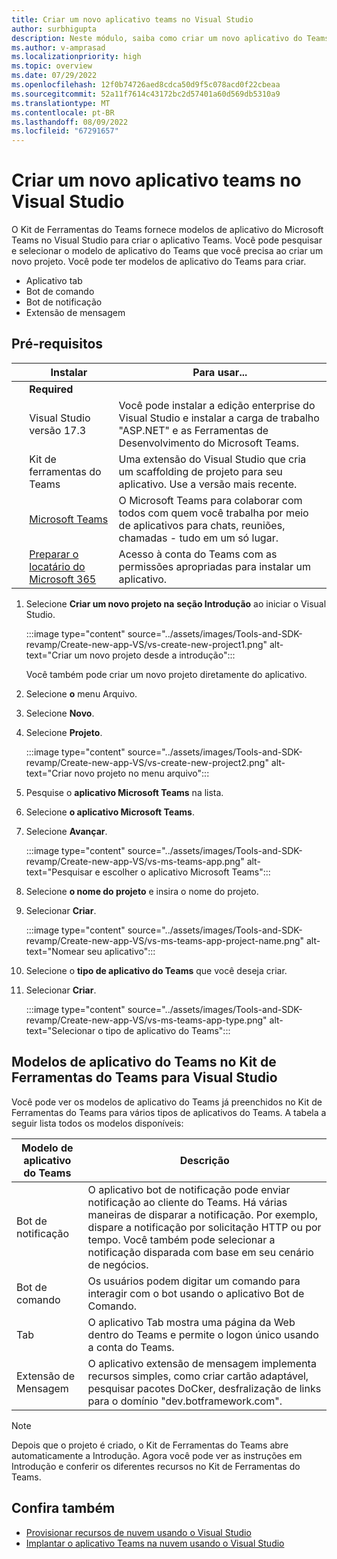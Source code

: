 ```yaml
---
title: Criar um novo aplicativo teams no Visual Studio
author: surbhigupta
description: Neste módulo, saiba como criar um novo aplicativo do Teams usando o Kit de Ferramentas do Teams para Visual Studio
ms.author: v-amprasad
ms.localizationpriority: high
ms.topic: overview
ms.date: 07/29/2022
ms.openlocfilehash: 12f0b74726aed8cdca50d9f5c078acd0f22cbeaa
ms.sourcegitcommit: 52a11f7614c43172bc2d57401a60d569db5310a9
ms.translationtype: MT
ms.contentlocale: pt-BR
ms.lasthandoff: 08/09/2022
ms.locfileid: "67291657"
---
```

# <a name="create-new-teams-app-in-visual-studio"></a>Criar um novo aplicativo teams no Visual Studio

O Kit de Ferramentas do Teams fornece modelos de aplicativo do Microsoft Teams no Visual Studio para criar o aplicativo Teams.  Você pode pesquisar e selecionar o modelo de aplicativo do Teams que você precisa ao criar um novo projeto. Você pode ter modelos de aplicativo do Teams para criar.

* Aplicativo tab
* Bot de comando
* Bot de notificação
* Extensão de mensagem

## <a name="prerequisites"></a>Pré-requisitos

| &nbsp; | Instalar | Para usar... |
| --- | --- | --- |
| &nbsp; | **Required** | &nbsp; |
| &nbsp; | Visual Studio versão 17.3 | Você pode instalar a edição enterprise do Visual Studio e instalar a carga de trabalho "ASP.NET" e as Ferramentas de Desenvolvimento do Microsoft Teams. |
| &nbsp; | Kit de ferramentas do Teams | Uma extensão do Visual Studio que cria um scaffolding de projeto para seu aplicativo. Use a versão mais recente. |
| &nbsp; | [Microsoft Teams](https://www.microsoft.com/microsoft-teams/download-app) | O Microsoft Teams para colaborar com todos com quem você trabalha por meio de aplicativos para chats, reuniões, chamadas - tudo em um só lugar. |
 | &nbsp; | [Preparar o locatário do Microsoft 365](../concepts/build-and-test/prepare-your-o365-tenant.md) | Acesso à conta do Teams com as permissões apropriadas para instalar um aplicativo. |

1. Selecione **Criar um novo projeto na** **seção Introdução** ao iniciar o Visual Studio.

   :::image type="content" source="../assets/images/Tools-and-SDK-revamp/Create-new-app-VS/vs-create-new-project1.png" alt-text="Criar um novo projeto desde a introdução":::

   Você também pode criar um novo projeto diretamente do aplicativo.

1. Selecione **o** menu Arquivo.
1. Selecione  **Novo**.
1. Selecione **Projeto**.

   :::image type="content" source="../assets/images/Tools-and-SDK-revamp/Create-new-app-VS/vs-create-new-project2.png" alt-text="Criar novo projeto no menu arquivo":::

1. Pesquise o **aplicativo Microsoft Teams** na lista.
1. Selecione **o aplicativo Microsoft Teams**.
1. Selecione **Avançar**.

   :::image type="content" source="../assets/images/Tools-and-SDK-revamp/Create-new-app-VS/vs-ms-teams-app.png" alt-text="Pesquisar e escolher o aplicativo Microsoft Teams":::

1. Selecione **o nome do projeto** e insira o nome do projeto.
1. Selecionar **Criar**.

   :::image type="content" source="../assets/images/Tools-and-SDK-revamp/Create-new-app-VS/vs-ms-teams-app-project-name.png" alt-text="Nomear seu aplicativo":::

1. Selecione o **tipo de aplicativo do Teams** que você deseja criar.
1. Selecionar **Criar**.

   :::image type="content" source="../assets/images/Tools-and-SDK-revamp/Create-new-app-VS/vs-ms-teams-app-type.png" alt-text="Selecionar o tipo de aplicativo do Teams":::

## <a name="teams-app-templates-in-teams-toolkit-for-visual-studio"></a>Modelos de aplicativo do Teams no Kit de Ferramentas do Teams para Visual Studio

Você pode ver os modelos de aplicativo do Teams já preenchidos no Kit de Ferramentas do Teams para vários tipos de aplicativos do Teams. A tabela a seguir lista todos os modelos disponíveis:

|Modelo de aplicativo do Teams  |Descrição  |
|---------|---------|
|Bot de notificação     |O aplicativo bot de notificação pode enviar notificação ao cliente do Teams. Há várias maneiras de disparar a notificação. Por exemplo, dispare a notificação por solicitação HTTP ou por tempo. Você também pode selecionar a notificação disparada com base em seu cenário de negócios.         |
|Bot de comando     |Os usuários podem digitar um comando para interagir com o bot usando o aplicativo Bot de Comando.         |
|Tab     |O aplicativo Tab mostra uma página da Web dentro do Teams e permite o logon único usando a conta do Teams.         |
|Extensão de Mensagem     |O aplicativo extensão de mensagem implementa recursos simples, como criar cartão adaptável, pesquisar pacotes DoCker, desfralização de links para o domínio "dev.botframework.com".         |

> [!NOTE]
>Depois que o projeto é criado, o Kit de Ferramentas do Teams abre automaticamente a Introdução. Agora você pode ver as instruções em Introdução e conferir os diferentes recursos no Kit de Ferramentas do Teams.

## <a name="see-also"></a>Confira também

* [Provisionar recursos de nuvem usando o Visual Studio](provision-cloud-resources.md)
* [Implantar o aplicativo Teams na nuvem usando o Visual Studio](deploy-teams-app.md)
